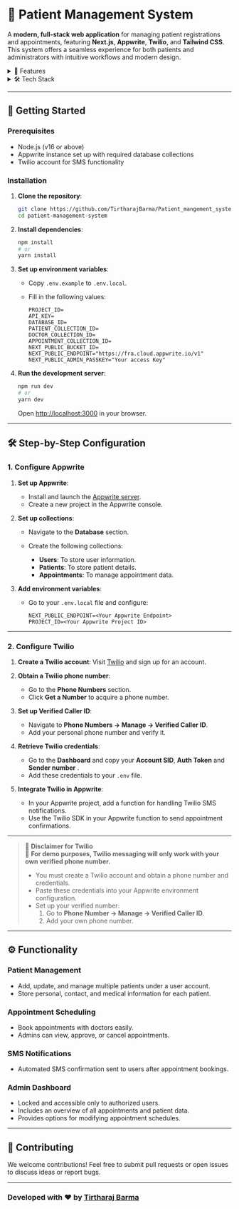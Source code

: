# 🏥 Patient Management System

A **modern, full-stack web application** for managing patient registrations and appointments, featuring **Next.js**, **Appwrite**, **Twilio**, and **Tailwind CSS**. This system offers a seamless experience for both patients and administrators with intuitive workflows and modern design.

<details>
  <summary>🚀 Features</summary>

- **User Registration**: Secure user accounts for managing patient data.
- **Patient Management**: Add, update, and manage multiple patients under one account.
- **Appointment Booking**: Schedule appointments with ease.
- **SMS Notifications**: Receive appointment confirmations directly via Twilio.
- **Admin Dashboard**:
  - Authorized access only.
  - View, schedule, and cancel appointments.

</details>

<details>
  <summary>🛠 Tech Stack</summary>

- **Frontend**: Next.js, React, TypeScript, Tailwind CSS, Shadcn UI, React Hook Form, Zod
- **Backend**: Appwrite (via node-appwrite SDK)
- **Messaging Service**: Twilio for SMS notifications

</details>

---

## 🎯 Getting Started

### Prerequisites

- Node.js (v16 or above)
- Appwrite instance set up with required database collections
- Twilio account for SMS functionality

### Installation

1. **Clone the repository**:
   ```bash
   git clone https://github.com/TirtharajBarma/Patient_mangement_system.git
   cd patient-management-system
    ```

2. **Install dependencies**:

   ```bash
   npm install
   # or
   yarn install
   ```

3. **Set up environment variables**:

   * Copy `.env.example` to `.env.local`.
   * Fill in the following values:

     ```env
     PROJECT_ID=
     API_KEY=
     DATABASE_ID=
     PATIENT_COLLECTION_ID=
     DOCTOR_COLLECTION_ID=
     APPOINTMENT_COLLECTION_ID=
     NEXT_PUBLIC_BUCKET_ID=
     NEXT_PUBLIC_ENDPOINT="https://fra.cloud.appwrite.io/v1"
     NEXT_PUBLIC_ADMIN_PASSKEY="Your access Key"
     ```

4. **Run the development server**:

   ```bash
   npm run dev
   # or
   yarn dev
   ```

   Open [http://localhost:3000](http://localhost:3000) in your browser.

---

## 🛠 Step-by-Step Configuration

### **1. Configure Appwrite**

1. **Set up Appwrite**:

   * Install and launch the [Appwrite server](https://appwrite.io/docs/installation).
   * Create a new project in the Appwrite console.

2. **Set up collections**:

   * Navigate to the **Database** section.
   * Create the following collections:

     * **Users**: To store user information.
     * **Patients**: To store patient details.
     * **Appointments**: To manage appointment data.

3. **Add environment variables**:

   * Go to your `.env.local` file and configure:

     ```env
     NEXT_PUBLIC_ENDPOINT=<Your Appwrite Endpoint>
     PROJECT_ID=<Your Appwrite Project ID>
     ```

---

### **2. Configure Twilio**

1. **Create a Twilio account**:
   Visit [Twilio](https://www.twilio.com/) and sign up for an account.
2. **Obtain a Twilio phone number**:

   * Go to the **Phone Numbers** section.
   * Click **Get a Number** to acquire a phone number.
3. **Set up Verified Caller ID**:

   * Navigate to **Phone Numbers → Manage → Verified Caller ID**.
   * Add your personal phone number and verify it.
4. **Retrieve Twilio credentials**:

   * Go to the **Dashboard** and copy your **Account SID**, **Auth Token** and **Sender number** .
   * Add these credentials to your `.env` file.

5. **Integrate Twilio in Appwrite**:

   * In your Appwrite project, add a function for handling Twilio SMS notifications.
   * Use the Twilio SDK in your Appwrite function to send appointment confirmations.


---

> 🚨 **Disclaimer for Twilio**  
> 🔴 **For demo purposes, Twilio messaging will only work with your own verified phone number.**  
> - You must create a Twilio account and obtain a phone number and credentials.  
> - Paste these credentials into your Appwrite environment configuration.  
> - Set up your verified number:  
>   1. Go to **Phone Number → Manage → Verified Caller ID**.  
>   2. Add your own phone number.  

---

## ⚙️ Functionality

### **Patient Management**

* Add, update, and manage multiple patients under a user account.
* Store personal, contact, and medical information for each patient.

### **Appointment Scheduling**

* Book appointments with doctors easily.
* Admins can view, approve, or cancel appointments.

### **SMS Notifications**

* Automated SMS confirmation sent to users after appointment bookings.

### **Admin Dashboard**

* Locked and accessible only to authorized users.
* Includes an overview of all appointments and patient data.
* Provides options for modifying appointment schedules.

---

## 🤝 Contributing

We welcome contributions! Feel free to submit pull requests or open issues to discuss ideas or report bugs.

---


### Developed with ❤️ by [Tirtharaj Barma](https://github.com/TirtharajBarma)
